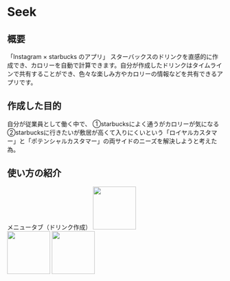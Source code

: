 # Seek
## 概要
「Instagram × starbucks のアプリ」
スターバックスのドリンクを直感的に作成でき、カロリーを自動で計算できます。自分が作成したドリンクはタイムラインで共有することができ、色々な楽しみ方やカロリーの情報などを共有できるアプリです。

## 作成した目的
自分が従業員として働く中で、
①starbucksによく通うがカロリーが気になる　　
②starbucksに行きたいが敷居が高くて入りにくいという「ロイヤルカスタマー」と「ポテンシャルカスタマー」の両サイドのニーズを解決しようと考えた為。

## 使い方の紹介
メニュータブ（ドリンク作成）
<img src="https://user-images.githubusercontent.com/75295738/112105361-a795f780-8bef-11eb-8afc-6434c5a26211.png" width="100px">     
<img src="https://user-images.githubusercontent.com/75295738/112105586-edeb5680-8bef-11eb-998f-3541906027eb.png" width="100px">
<img src="https://user-images.githubusercontent.com/75295738/112105602-f2b00a80-8bef-11eb-8ec7-22c272768459.png" width="100px">


